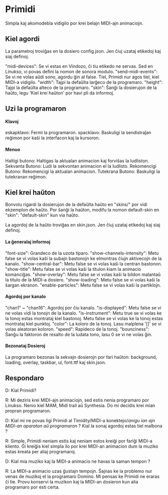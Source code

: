 ﻿# Primidi

Simpla kaj akomodebla vidigilo por krei belajn MIDI-ajn animaciojn.


## Kiel agordi

La parametroj troviĝas en la dosiero config.json.
Jen ĉiuj uzataj etikedoj kaj siaj definoj.

"midi-devices": Se vi estas en Vindozo, ĉi tiu etikedo ne servas. Sed en Linukso, vi povas defini la nomon de sonora modulo.
"send-midi-events": Se vi ne volas aŭdi sono, agordu ĝin al false. Tiel, Primidi nur agos tiel, kiel MIDI-a vidigilo.
"width": Tajpi la defaŭlta larĝeco de la programaro.
"height": Tajpi la defaŭlta alteco de la programaro.
"skin": Ŝanĝi la dosierujon de la haŭto, legu 'Kiel krei haŭton' por havi pli da informoj.

## Uzi la programaron

#### Klavoj
eskapklavo: Fermi la programaron.
spacklavo: Baskuligi la sendistraĵan reĝimon por kaŝi la interfacon kaj la kursoron.

#### Menuo
Haltigi butono: Haltigas la aktualan animacion kaj forviŝas la ludliston.
Sekvanta Butono: Ludi la sekvontan animacion el la ludlisto.
Rekomencigi Butono: Rekomencigi la aktualan animacion.
Tutekrana Butono: Baskuligi la tutekranan reĝimon.

## Kiel krei haŭton

Bonvolu rigardi la dosierujon de la defaŭlta haŭto en "skins/" por vidi ekzemplon de haŭto.
Por ŝanĝi la haŭton, modifu la nomon default-skin en "skin": "default-skin" kun via haŭto.

La agordoj de la haŭto troviĝas en skin.json.
Jen ĉiuj uzataj etikedoj kaj siaj definoj.

#### La ĝeneralaj informoj
"font-size": Grandeco de la uzota tiparo.
"show-channels-intensity": Metu false se vi volas kaŝi la subajn bastonojn ke elmontras ĉiujn aktivecojn de la kanalo.
"show-central-bar": Metu false se vi volas kaŝi la centran bastonon.
"show-title": Metu false se vi volas kaŝi la titulon kiam la animacio komanciĝas.
"show-overlay": Metu false se vi volas kaŝi la bildon malantaŭ la titulo de la MIDI-a dosiero.
"show-loading": Metu false se vi volas kaŝi la ŝargan ekranon.
"enable-particles": Metu false se vi volas kaŝi la partiklojn.

#### Agordoj por kanalo
"chan1" ~ "chan16": Agordoj por ĉiu kanalo.
"is-displayed": Metu false se vi ne volas vidi la tonojn de la kanalo.
"is-instrument": Metu true se vi volas ke la tonoj estas montrataj kiel bastonoj. Metu false se vi volas ke la tonoj estas montrataj kiel punktoj.
"color": La koloro de la tonoj. Lasu malplena '[]' se vi volas aleatoran koloron.
"speed": Rapideco de la tonoj.
"bounciness": Ŝanĝu la faktoron de resalto de la ludata tono, lasu 0 se vi ne volas ĝin.


#### Bezonataj Dosieroj
La programaro bezonas la sekvajn dosierojn por fari haŭton: 
background, loading, overlay, taskbar, ui, font.ttf kaj skin.json.


## Respondaro

D: Kial Primidi?

R: Mi deziris krei MIDI-ajn animaciojn, sed estis nenia programaro por Linukso.
Nenio kiel MAM, Midi trail aŭ Synthesia.
Do mi decidis krei mian propran programaron.


D: Kial mi ne povas ligi Primidi al Timidity/MIDI-a konektejo/*anigu ian ajn MIDI-an aparaton aŭ programaron* ? Kial la sonaj agordoj estas tiel malbona ?

R: Simple, Primidi neniam estis kaj neniam estos kreiĝi por fariĝi MIDI-a kliento.
Ĝi kreiĝis kiel simpla ilo por krei MIDI-an animacion dum la muziko estas kreata per aliaj programaroj.


D: Kial mia muziko kaj la MIDI-a animacio ne havas la saman tempon ?

R: La MIDI-a animacio uzas ĝustajn tempojn. Ŝajnas ke la problemo nur venas de muzikoj el la programaro Domino.
Mi pensas ke Primidi ne eraras ĉi tie.
Provu konservi la muzikon kaj la MIDI-an dosieron kun alia programaro por esti certa.
